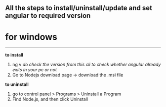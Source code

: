
## All the steps to install/uninstall/update and set angular to required version
# for windows
---
**to install**
1. ng v
*do check the version from this cli to check whether angular already exits in your pc or not*
2. Go to Nodejs download page   -> download the .msi file

**to uninstall**

1. go to control panel > Programs > Uninstall a Program
2. Find Node.js, and then  click Uninstall
